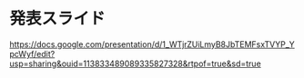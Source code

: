 # 発表スライド

https://docs.google.com/presentation/d/1_WTjrZUiLmyB8JbTEMFsxTVYP_YpcWyf/edit?usp=sharing&ouid=113833489089335827328&rtpof=true&sd=true

